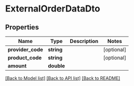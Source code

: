 # ExternalOrderDataDto

## Properties
Name | Type | Description | Notes
------------ | ------------- | ------------- | -------------
**provider_code** | **string** |  | [optional] 
**product_code** | **string** |  | [optional] 
**amount** | **double** |  | 

[[Back to Model list]](../README.md#documentation-for-models) [[Back to API list]](../README.md#documentation-for-api-endpoints) [[Back to README]](../README.md)


